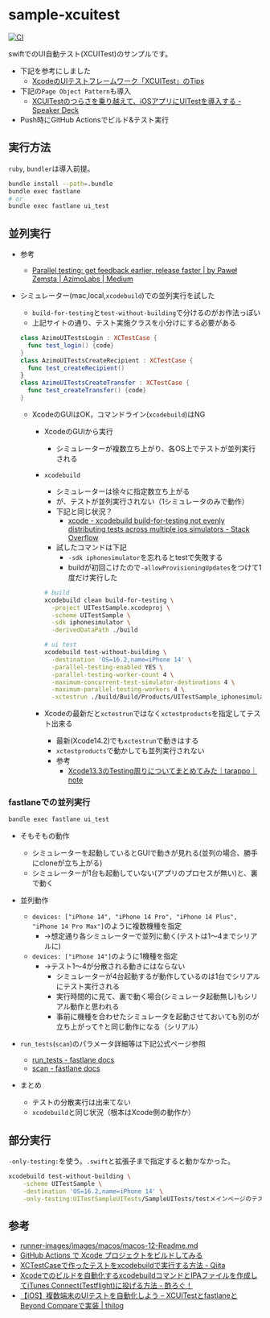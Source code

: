 # sample-xcuitest

[![CI](https://github.com/mozkzki/sample-xcuitest/actions/workflows/main.yml/badge.svg)](https://github.com/mozkzki/sample-xcuitest/actions/workflows/main.yml)

swiftでのUI自動テスト(XCUITest)のサンプルです。

- 下記を参考にしました
  - [XcodeのUIテストフレームワーク「XCUITest」のTips](https://qiita.com/y-some/items/d0c32f6e60e8ea2367fa)
- 下記の`Page Object Pattern`も導入
  - [XCUITestのつらさを乗り越えて、iOSアプリにUITestを導入する - Speaker Deck](https://speakerdeck.com/satotakeshi/xcuitestfalseturasawocheng-riyue-ete-iosahuriniuitestwodao-ru-suru?slide=33)
- Push時にGitHub Actionsでビルド&テスト実行

## 実行方法

`ruby`, `bundler`は導入前提。

```bash
bundle install --path=.bundle
bundle exec fastlane
# or
bundle exec fastlane ui_test
```

## 並列実行

- 参考
  - [Parallel testing: get feedback earlier, release faster | by Paweł Zemsta | AzimoLabs | Medium](https://medium.com/azimolabs/parallel-testing-get-feedback-earlier-release-faster-b66d4dd08930)
- シミュレーター(mac,local,`xcodebuild`)での並列実行を試した
  - `build-for-testing`と`test-without-building`で分けるのがお作法っぽい
  - 上記サイトの通り、テスト実施クラスを小分けにする必要がある

  ```swift
  class AzimoUITestsLogin : XCTestCase {
    func test_login() {code}
  }
  class AzimoUITestsCreateRecipient : XCTestCase {
    func test_createRecipient()
  }
  class AzimoUITestsCreateTransfer : XCTestCase {
    func test_createTransfer() {code}
  }
  ```

  - XcodeのGUIはOK，コマンドライン(`xcodebuild`)はNG
    - XcodeのGUIから実行
      - シミュレーターが複数立ち上がり、各OS上でテストが並列実行される
    - `xcodebuild`
      - シミュレーターは徐々に指定数立ち上がる
      - が、テストが並列実行されない（1シミュレータのみで動作）
      - 下記と同じ状況？
        - [xcode - xcodebuild build-for-testing not evenly distributing tests across multiple ios simulators - Stack Overflow](https://stackoverflow.com/questions/72989993/xcodebuild-build-for-testing-not-evenly-distributing-tests-across-multiple-ios-s)
      - 試したコマンドは下記
        - `-sdk iphonesimulator`を忘れるとtestで失敗する
        - buildが初回こけたので`-allowProvisioningUpdates`をつけて1度だけ実行した

      ```bash
      # build
      xcodebuild clean build-for-testing \
        -project UITestSample.xcodeproj \
        -scheme UITestSample \
        -sdk iphonesimulator \
        -derivedDataPath ./build

      # ui test
      xcodebuild test-without-building \
        -destination 'OS=16.2,name=iPhone 14' \
        -parallel-testing-enabled YES \
        -parallel-testing-worker-count 4 \
        -maximum-concurrent-test-simulator-destinations 4 \
        -maximum-parallel-testing-workers 4 \
        -xctestrun ./build/Build/Products/UITestSample_iphonesimulator16.2-arm64-x86_64.xctestrun
      ```

    - Xcodeの最新だと`xctestrun`ではなく`xctestproducts`を指定してテスト出来る
      - 最新(Xcode14.2)でも`xctestrun`で動きはする
      - `xctestproducts`で動かしても並列実行されない
      - 参考
        - [Xcode13.3のTesting周りについてまとめてみた｜tarappo｜note](https://note.com/tarappo/n/na3c50cbc2fab)

### fastlaneでの並列実行

```bash
bandle exec fastlane ui_test
```

- そもそもの動作
  - シミュレーターを起動しているとGUIで動きが見れる(並列の場合、勝手にcloneが立ち上がる)
  - シミュレーターが1台も起動していない(アプリのプロセスが無い)と、裏で動く

- 並列動作
  - `devices: ["iPhone 14", "iPhone 14 Pro", "iPhone 14 Plus", "iPhone 14 Pro Max"]`のように複数機種を指定
    - →想定通り各シミュレーターで並列に動く(テストは1〜4までシリアルに)
  - `devices: ["iPhone 14"]`のように1機種を指定
    - →テスト1〜4が分散される動きにはならない
      - シミュレーターが4台起動するが動作しているのは1台でシリアルにテスト実行される
      - 実行時間的に見て、裏で動く場合(シミュレータ起動無し)もシリアル動作と思われる
      - 事前に機種を合わせたシミュレータを起動させておいても別のが立ち上がって↑と同じ動作になる（シリアル）

- `run_tests`(`scan`)のパラメータ詳細等は下記公式ページ参照
  - [run_tests - fastlane docs](https://docs.fastlane.tools/actions/run_tests/)
  - [scan - fastlane docs](http://docs.fastlane.tools/actions/scan/#scan)

- まとめ
  - テストの分散実行は出来てない
  - `xcodebuild`と同じ状況（根本はXcode側の動作か）

## 部分実行

`-only-testing:`を使う。`.swift`と拡張子まで指定すると動かなかった。

```bash
xcodebuild test-without-building \
    -scheme UITestSample \
    -destination 'OS=16.2,name=iPhone 14' \
    -only-testing:UITestSampleUITests/SampleUITests/testメインページのテスト
```

## 参考

- [runner-images/images/macos/macos-12-Readme.md](https://github.com/actions/runner-images/blob/main/images/macos/macos-12-Readme.md)
- [GitHub Actions で Xcode プロジェクトをビルドしてみる](https://zenn.dev/koogawa/articles/54ff450a6dc5fd)
- [XCTestCaseで作ったテストをxcodebuildで実行する方法 - Qiita](https://qiita.com/gremito/items/835f06511b80e4efafff)
- [Xcodeでのビルドを自動化するxcodebuildコマンドとIPAファイルを作成してiTunes Connect(Testflight)に投げる方法 - 酢ろぐ！](https://blog.ch3cooh.jp/entry/20150210/1423573065)
- [【iOS】複数端末のUIテストを自動化しよう – XCUITestとfastlaneとBeyond Compareで実装 | thilog](https://thilog.com/xcode-xcuitest-fastlane/)
